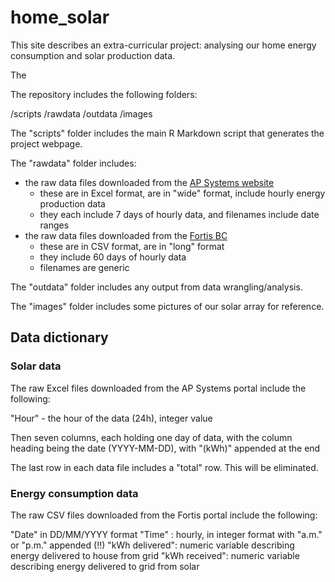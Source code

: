 # home_solar

This site describes an extra-curricular project: analysing our home energy consumption and solar production data.

The 

The repository includes the following folders:

/scripts
/rawdata
/outdata
/images

The "scripts" folder includes the main R Markdown script that generates the project webpage.

The "rawdata" folder includes:  
- the raw data files downloaded from the [AP Systems website](https://www.apsystemsema.com)
  - these are in Excel format, are in "wide" format, include hourly energy production data
  - they each include 7 days of hourly data, and filenames include date ranges
- the raw data files downloaded from the [Fortis BC](https://www.fortisbc.com)
  - these are in CSV format, are in "long" format
  - they include 60 days of hourly data
  - filenames are generic
  
The "outdata" folder includes any output from data wrangling/analysis.
 
The "images" folder includes some pictures of our solar array for reference.

## Data dictionary

### Solar data

The raw Excel files downloaded from the AP Systems portal include the following:

"Hour" - the hour of the data (24h), integer value

Then seven columns, each holding one day of data, with the column heading being the date (YYYY-MM-DD), with "(kWh)" appended at the end

The last row in each data file includes a "total" row.  This will be eliminated.

### Energy consumption data

The raw CSV files downloaded from the Fortis portal include the following:

"Date" in DD/MM/YYYY format
"Time" : hourly, in integer format with "a.m." or "p.m." appended (!!)
"kWh delivered": numeric variable describing energy delivered to house from grid
"kWh received": numeric variable describing energy delivered to grid from solar


